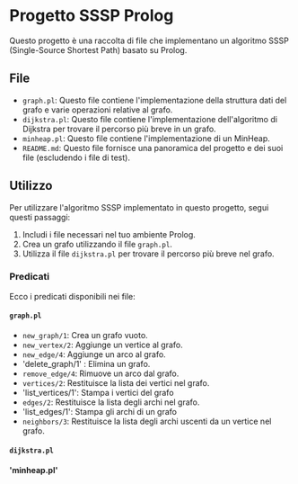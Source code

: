 # Progetto SSSP Prolog

Questo progetto è una raccolta di file che implementano un algoritmo SSSP (Single-Source Shortest Path) basato su Prolog.

## File

- `graph.pl`: Questo file contiene l'implementazione della struttura dati del grafo e varie operazioni relative al grafo.
- `dijkstra.pl`: Questo file contiene l'implementazione dell'algoritmo di Dijkstra per trovare il percorso più breve in un grafo.
- `minheap.pl`: Questo file contiene l'implementazione di un MinHeap.
- `README.md`: Questo file fornisce una panoramica del progetto e dei suoi file (escludendo i file di test).

## Utilizzo

Per utilizzare l'algoritmo SSSP implementato in questo progetto, segui questi passaggi:

1. Includi i file necessari nel tuo ambiente Prolog.
2. Crea un grafo utilizzando il file `graph.pl`.
3. Utilizza il file `dijkstra.pl` per trovare il percorso più breve nel grafo.

### Predicati

Ecco i predicati disponibili nei file:

#### `graph.pl`

- `new_graph/1`: Crea un grafo vuoto.
- `new_vertex/2`: Aggiunge un vertice al grafo.
- `new_edge/4`: Aggiunge un arco al grafo.
- 'delete_graph/1' : Elimina un grafo.
- `remove_edge/4`: Rimuove un arco dal grafo.
- `vertices/2`: Restituisce la lista dei vertici nel grafo.
- 'list_vertices/1': Stampa i vertici del grafo
- `edges/2`: Restituisce la lista degli archi nel grafo.
- 'list_edges/1': Stampa gli archi di un grafo
- `neighbors/3`: Restituisce la lista degli archi uscenti da un vertice nel grafo.

#### `dijkstra.pl`

#### 'minheap.pl'
